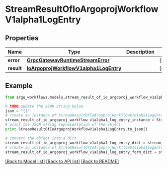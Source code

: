 # StreamResultOfIoArgoprojWorkflowV1alpha1LogEntry


## Properties

Name | Type | Description | Notes
------------ | ------------- | ------------- | -------------
**error** | [**GrpcGatewayRuntimeStreamError**](GrpcGatewayRuntimeStreamError.md) |  | [optional] 
**result** | [**IoArgoprojWorkflowV1alpha1LogEntry**](IoArgoprojWorkflowV1alpha1LogEntry.md) |  | [optional] 

## Example

```python
from argo_workflows.models.stream_result_of_io_argoproj_workflow_v1alpha1_log_entry import StreamResultOfIoArgoprojWorkflowV1alpha1LogEntry

# TODO update the JSON string below
json = "{}"
# create an instance of StreamResultOfIoArgoprojWorkflowV1alpha1LogEntry from a JSON string
stream_result_of_io_argoproj_workflow_v1alpha1_log_entry_instance = StreamResultOfIoArgoprojWorkflowV1alpha1LogEntry.from_json(json)
# print the JSON string representation of the object
print StreamResultOfIoArgoprojWorkflowV1alpha1LogEntry.to_json()

# convert the object into a dict
stream_result_of_io_argoproj_workflow_v1alpha1_log_entry_dict = stream_result_of_io_argoproj_workflow_v1alpha1_log_entry_instance.to_dict()
# create an instance of StreamResultOfIoArgoprojWorkflowV1alpha1LogEntry from a dict
stream_result_of_io_argoproj_workflow_v1alpha1_log_entry_form_dict = stream_result_of_io_argoproj_workflow_v1alpha1_log_entry.from_dict(stream_result_of_io_argoproj_workflow_v1alpha1_log_entry_dict)
```
[[Back to Model list]](../README.md#documentation-for-models) [[Back to API list]](../README.md#documentation-for-api-endpoints) [[Back to README]](../README.md)


